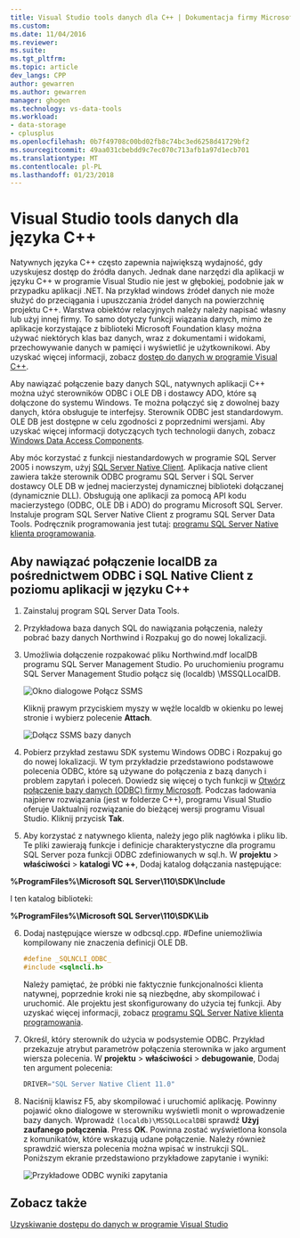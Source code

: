 ```yaml
---
title: Visual Studio tools danych dla C++ | Dokumentacja firmy Microsoft
ms.custom: 
ms.date: 11/04/2016
ms.reviewer: 
ms.suite: 
ms.tgt_pltfrm: 
ms.topic: article
dev_langs: CPP
author: gewarren
ms.author: gewarren
manager: ghogen
ms.technology: vs-data-tools
ms.workload:
- data-storage
- cplusplus
ms.openlocfilehash: 0b7f49708c00bd02fb8c74bc3ed6258d41729bf2
ms.sourcegitcommit: 49aa031cbebdd9c7ec070c713afb1a97d1ecb701
ms.translationtype: MT
ms.contentlocale: pl-PL
ms.lasthandoff: 01/23/2018
---
```

# <a name="visual-studio-data-tools-for-c"></a>Visual Studio tools danych dla języka C++

Natywnych języka C++ często zapewnia największą wydajność, gdy uzyskujesz dostęp do źródła danych. Jednak dane narzędzi dla aplikacji w języku C++ w programie Visual Studio nie jest w głębokiej, podobnie jak w przypadku aplikacji .NET. Na przykład windows źródeł danych nie może służyć do przeciągania i upuszczania źródeł danych na powierzchnię projektu C++. Warstwa obiektów relacyjnych należy należy napisać własny lub użyj innej firmy.  To samo dotyczy funkcji wiązania danych, mimo że aplikacje korzystające z biblioteki Microsoft Foundation klasy można używać niektórych klas baz danych, wraz z dokumentami i widokami, przechowywanie danych w pamięci i wyświetlić je użytkownikowi. Aby uzyskać więcej informacji, zobacz [dostęp do danych w programie Visual C++](/cpp/data/data-access-in-cpp).

Aby nawiązać połączenie bazy danych SQL, natywnych aplikacji C++ można użyć sterowników ODBC i OLE DB i dostawcy ADO, które są dołączone do systemu Windows. Te można połączyć się z dowolnej bazy danych, która obsługuje te interfejsy. Sterownik ODBC jest standardowym. OLE DB jest dostępne w celu zgodności z poprzednimi wersjami. Aby uzyskać więcej informacji dotyczących tych technologii danych, zobacz [Windows Data Access Components](https://msdn.microsoft.com/library/windows/desktop/aa968814.aspx).

Aby móc korzystać z funkcji niestandardowych w programie SQL Server 2005 i nowszym, użyj [SQL Server Native Client](/sql/relational-databases/native-client/sql-server-native-client). Aplikacja native client zawiera także sterownik ODBC programu SQL Server i SQL Server dostawcy OLE DB w jednej macierzystej dynamicznej biblioteki dołączanej (dynamicznie DLL). Obsługują one aplikacji za pomocą API kodu macierzystego (ODBC, OLE DB i ADO) do programu Microsoft SQL Server.  Instaluje program SQL Server Native Client z programu SQL Server Data Tools. Podręcznik programowania jest tutaj: [programu SQL Server Native klienta programowania](/sql/relational-databases/native-client/sql-server-native-client-programming).

## <a name="to-connect-to-localdb-through-odbc-and-sql-native-client-from-a-c-application"></a>Aby nawiązać połączenie localDB za pośrednictwem ODBC i SQL Native Client z poziomu aplikacji w języku C++  
  
1.  Zainstaluj program SQL Server Data Tools.  
  
2.  Przykładowa baza danych SQL do nawiązania połączenia, należy pobrać bazy danych Northwind i Rozpakuj go do nowej lokalizacji.  
  
3.  Umożliwia dołączenie rozpakować pliku Northwind.mdf localDB programu SQL Server Management Studio. Po uruchomieniu programu SQL Server Management Studio połącz się (localdb) \MSSQLLocalDB.  
  
     ![Okno dialogowe Połącz SSMS](../data-tools/media/raddata-ssms-connect-dialog.png "raddata SSMS połączyć z okna dialogowego")  
  
     Kliknij prawym przyciskiem myszy w węźle localdb w okienku po lewej stronie i wybierz polecenie **Attach**.  
  
     ![Dołącz SSMS bazy danych](../data-tools/media/raddata-ssms-attach-database.png "raddata SSMS dołączyć w bazie danych")  
  
4.  Pobierz przykład zestawu SDK systemu Windows ODBC i Rozpakuj go do nowej lokalizacji. W tym przykładzie przedstawiono podstawowe polecenia ODBC, które są używane do połączenia z bazą danych i problem zapytań i poleceń. Dowiedz się więcej o tych funkcji w [Otwórz połączenie bazy danych (ODBC) firmy Microsoft](/sql/odbc/microsoft-open-database-connectivity-odbc). Podczas ładowania najpierw rozwiązania (jest w folderze C++), programu Visual Studio oferuje Uaktualnij rozwiązanie do bieżącej wersji programu Visual Studio. Kliknij przycisk **Tak**.
  
5.  Aby korzystać z natywnego klienta, należy jego plik nagłówka i pliku lib. Te pliki zawierają funkcje i definicje charakterystyczne dla programu SQL Server poza funkcji ODBC zdefiniowanych w sql.h. W **projektu** > **właściwości** > **katalogi VC ++**, Dodaj katalog dołączania następujące:

**%ProgramFiles%\Microsoft SQL Server\110\SDK\Include**

I ten katalog biblioteki:

**%ProgramFiles%\Microsoft SQL Server\110\SDK\Lib**

6.  Dodaj następujące wiersze w odbcsql.cpp. #Define uniemożliwia kompilowany nie znaczenia definicji OLE DB.  
  
    ```cpp
    #define _SQLNCLI_ODBC_  
    #include <sqlncli.h>  
    ```  
  
    Należy pamiętać, że próbki nie faktycznie funkcjonalności klienta natywnej, poprzednie kroki nie są niezbędne, aby skompilować i uruchomić. Ale projektu jest skonfigurowany do użycia tej funkcji. Aby uzyskać więcej informacji, zobacz [programu SQL Server Native klienta programowania](/sql/relational-databases/native-client/sql-server-native-client).  
  
7.  Określ, który sterownik do użycia w podsystemie ODBC. Przykład przekazuje atrybut parametrów połączenia sterownika w jako argument wiersza polecenia. W **projektu** > **właściwości** > **debugowanie**, Dodaj ten argument polecenia:  
  
    ```cpp
    DRIVER="SQL Server Native Client 11.0"  
    ```  
  
8.  Naciśnij klawisz F5, aby skompilować i uruchomić aplikację. Powinny pojawić okno dialogowe w sterowniku wyświetli monit o wprowadzenie bazy danych. Wprowadź `(localdb)\MSSQLLocalDB`i sprawdź **Użyj zaufanego połączenia**. Press **OK**. Powinna zostać wyświetlona konsola z komunikatów, które wskazują udane połączenie. Należy również sprawdzić wiersza polecenia można wpisać w instrukcji SQL. Poniższym ekranie przedstawiono przykładowe zapytanie i wyniki:  
  
     ![Przykładowe ODBC wyniki zapytania](../data-tools/media/raddata-odbc-sample-query-output.png "raddata ODBC przykładowe zapytanie w danych wyjściowych")  
  
## <a name="see-also"></a>Zobacz także

[Uzyskiwanie dostępu do danych w programie Visual Studio](../data-tools/accessing-data-in-visual-studio.md)